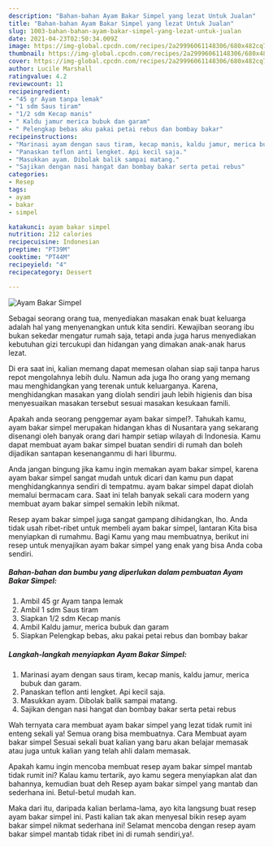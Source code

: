 ```yaml
---
description: "Bahan-bahan Ayam Bakar Simpel yang lezat Untuk Jualan"
title: "Bahan-bahan Ayam Bakar Simpel yang lezat Untuk Jualan"
slug: 1003-bahan-bahan-ayam-bakar-simpel-yang-lezat-untuk-jualan
date: 2021-04-23T02:50:34.009Z
image: https://img-global.cpcdn.com/recipes/2a29996061148306/680x482cq70/ayam-bakar-simpel-foto-resep-utama.jpg
thumbnail: https://img-global.cpcdn.com/recipes/2a29996061148306/680x482cq70/ayam-bakar-simpel-foto-resep-utama.jpg
cover: https://img-global.cpcdn.com/recipes/2a29996061148306/680x482cq70/ayam-bakar-simpel-foto-resep-utama.jpg
author: Lucile Marshall
ratingvalue: 4.2
reviewcount: 11
recipeingredient:
- "45 gr Ayam tanpa lemak"
- "1 sdm Saus tiram"
- "1/2 sdm Kecap manis"
- " Kaldu jamur merica bubuk dan garam"
- " Pelengkap bebas aku pakai petai rebus dan bombay bakar"
recipeinstructions:
- "Marinasi ayam dengan saus tiram, kecap manis, kaldu jamur, merica bubuk dan garam."
- "Panaskan teflon anti lengket. Api kecil saja."
- "Masukkan ayam. Dibolak balik sampai matang."
- "Sajikan dengan nasi hangat dan bombay bakar serta petai rebus"
categories:
- Resep
tags:
- ayam
- bakar
- simpel

katakunci: ayam bakar simpel 
nutrition: 212 calories
recipecuisine: Indonesian
preptime: "PT39M"
cooktime: "PT44M"
recipeyield: "4"
recipecategory: Dessert

---
```



![Ayam Bakar Simpel](https://img-global.cpcdn.com/recipes/2a29996061148306/680x482cq70/ayam-bakar-simpel-foto-resep-utama.jpg)

Sebagai seorang orang tua, menyediakan masakan enak buat keluarga adalah hal yang menyenangkan untuk kita sendiri. Kewajiban seorang ibu bukan sekedar mengatur rumah saja, tetapi anda juga harus menyediakan kebutuhan gizi tercukupi dan hidangan yang dimakan anak-anak harus lezat.

Di era  saat ini, kalian memang dapat memesan olahan siap saji tanpa harus repot mengolahnya lebih dulu. Namun ada juga lho orang yang memang mau menghidangkan yang terenak untuk keluarganya. Karena, menghidangkan masakan yang diolah sendiri jauh lebih higienis dan bisa menyesuaikan masakan tersebut sesuai masakan kesukaan famili. 



Apakah anda seorang penggemar ayam bakar simpel?. Tahukah kamu, ayam bakar simpel merupakan hidangan khas di Nusantara yang sekarang disenangi oleh banyak orang dari hampir setiap wilayah di Indonesia. Kamu dapat membuat ayam bakar simpel buatan sendiri di rumah dan boleh dijadikan santapan kesenanganmu di hari liburmu.

Anda jangan bingung jika kamu ingin memakan ayam bakar simpel, karena ayam bakar simpel sangat mudah untuk dicari dan kamu pun dapat menghidangkannya sendiri di tempatmu. ayam bakar simpel dapat diolah memalui bermacam cara. Saat ini telah banyak sekali cara modern yang membuat ayam bakar simpel semakin lebih nikmat.

Resep ayam bakar simpel juga sangat gampang dihidangkan, lho. Anda tidak usah ribet-ribet untuk membeli ayam bakar simpel, lantaran Kita bisa menyiapkan di rumahmu. Bagi Kamu yang mau membuatnya, berikut ini resep untuk menyajikan ayam bakar simpel yang enak yang bisa Anda coba sendiri.

<!--inarticleads1-->

##### Bahan-bahan dan bumbu yang diperlukan dalam pembuatan Ayam Bakar Simpel:

1. Ambil 45 gr Ayam tanpa lemak
1. Ambil 1 sdm Saus tiram
1. Siapkan 1/2 sdm Kecap manis
1. Ambil  Kaldu jamur, merica bubuk dan garam
1. Siapkan  Pelengkap bebas, aku pakai petai rebus dan bombay bakar




<!--inarticleads2-->

##### Langkah-langkah menyiapkan Ayam Bakar Simpel:

1. Marinasi ayam dengan saus tiram, kecap manis, kaldu jamur, merica bubuk dan garam.
1. Panaskan teflon anti lengket. Api kecil saja.
1. Masukkan ayam. Dibolak balik sampai matang.
1. Sajikan dengan nasi hangat dan bombay bakar serta petai rebus




Wah ternyata cara membuat ayam bakar simpel yang lezat tidak rumit ini enteng sekali ya! Semua orang bisa membuatnya. Cara Membuat ayam bakar simpel Sesuai sekali buat kalian yang baru akan belajar memasak atau juga untuk kalian yang telah ahli dalam memasak.

Apakah kamu ingin mencoba membuat resep ayam bakar simpel mantab tidak rumit ini? Kalau kamu tertarik, ayo kamu segera menyiapkan alat dan bahannya, kemudian buat deh Resep ayam bakar simpel yang mantab dan sederhana ini. Betul-betul mudah kan. 

Maka dari itu, daripada kalian berlama-lama, ayo kita langsung buat resep ayam bakar simpel ini. Pasti kalian tak akan menyesal bikin resep ayam bakar simpel nikmat sederhana ini! Selamat mencoba dengan resep ayam bakar simpel mantab tidak ribet ini di rumah sendiri,ya!.

